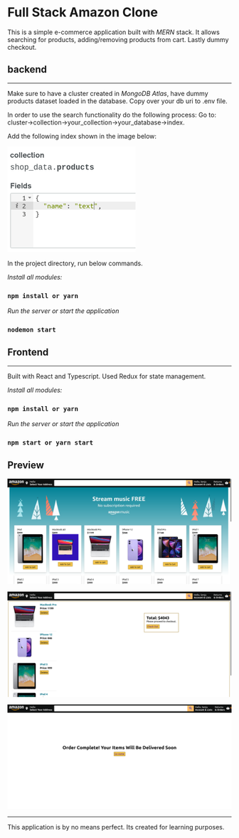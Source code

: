 # Full Stack Amazon Clone

This is a simple e-commerce application built with _MERN_ stack. It allows searching for products, adding/removing products from cart. Lastly dummy checkout.

## backend

---

Make sure to have a cluster created in _MongoDB Atlas_, have dummy products dataset loaded in the database. Copy over your db uri to .env file.

In order to use the search functionality do the following process:
Go to: cluster->collection->your_collection->your_database->index.

Add the following index shown in the image below:

![Index](./backend/indexes.png)

In the project directory, run below commands.

_Install all modules:_

### `npm install or yarn`

_Run the server or start the application_

### `nodemon start`

## Frontend

---

Built with React and Typescript. Used Redux for state management.

_Install all modules:_

### `npm install or yarn`

_Run the server or start the application_

### `npm start or yarn start`

## Preview

![Home](./frontend/public/Home.png)

![Cart](./frontend/public/Cart.png)

![Cart](./frontend/public/CheckOut.png)

---

This application is by no means perfect. Its created for learning purposes.
